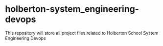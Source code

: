 # holberton-system_engineering-devops

This repository will store all project files related to Holberton School System Engineering Devops
